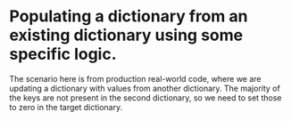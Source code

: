 # Populating a dictionary from an existing dictionary using some specific logic.

The scenario here is from production real-world code, where we are updating a dictionary with values from another dictionary. The majority of the keys are not present in the second dictionary, so we need to set those to zero in the target dictionary.
